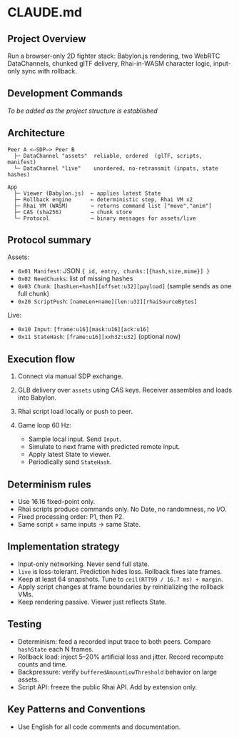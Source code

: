 # CLAUDE.md

## Project Overview

Run a browser-only 2D fighter stack: Babylon.js rendering, two WebRTC DataChannels, chunked glTF delivery, Rhai-in-WASM character logic, input-only sync with rollback.

## Development Commands

*To be added as the project structure is established*


## Architecture

```
Peer A <—SDP—> Peer B
  ├─ DataChannel "assets"  reliable, ordered  (glTF, scripts, manifest)
  └─ DataChannel "live"    unordered, no-retransmit (inputs, state hashes)

App
  ├─ Viewer (Babylon.js)  ← applies latest State
  ├─ Rollback engine      ← deterministic step, Rhai VM x2
  ├─ Rhai VM (WASM)       → returns command list ["move","anim"]
  ├─ CAS (sha256)         → chunk store
  └─ Protocol             → binary messages for assets/live
```

## Protocol summary

Assets:

* `0x01 Manifest`: JSON `{ id, entry, chunks:[{hash,size,mime}] }`
* `0x02 NeedChunks`: list of missing hashes
* `0x03 Chunk`: `[hashLen+hash][offset:u32][payload]` (sample sends as one full chunk)
* `0x20 ScriptPush`: `[nameLen+name][len:u32][rhaiSourceBytes]`

Live:

* `0x10 Input`: `[frame:u16][mask:u16][ack:u16]`
* `0x11 StateHash`: `[frame:u16][xxh32:u32]` (optional now)

## Execution flow

1. Connect via manual SDP exchange.
2. GLB delivery over `assets` using CAS keys. Receiver assembles and loads into Babylon.
3. Rhai script load locally or push to peer.
4. Game loop 60 Hz:

   * Sample local input. Send `Input`.
   * Simulate to next frame with predicted remote input.
   * Apply latest State to viewer.
   * Periodically send `StateHash`.

## Determinism rules

* Use 16.16 fixed-point only.
* Rhai scripts produce commands only. No Date, no randomness, no I/O.
* Fixed processing order: P1, then P2.
* Same script + same inputs → same State.

## Implementation strategy

* Input-only networking. Never send full state.
* `live` is loss-tolerant. Prediction hides loss. Rollback fixes late frames.
* Keep at least 64 snapshots. Tune to `ceil(RTT99 / 16.7 ms) + margin`.
* Apply script changes at frame boundaries by reinitializing the rollback VMs.
* Keep rendering passive. Viewer just reflects State.

## Testing

* Determinism: feed a recorded input trace to both peers. Compare `hashState` each N frames.
* Rollback load: inject 5–20% artificial loss and jitter. Record recompute counts and time.
* Backpressure: verify `bufferedAmountLowThreshold` behavior on large assets.
* Script API: freeze the public Rhai API. Add by extension only.

## Key Patterns and Conventions

- Use English for all code comments and documentation.
